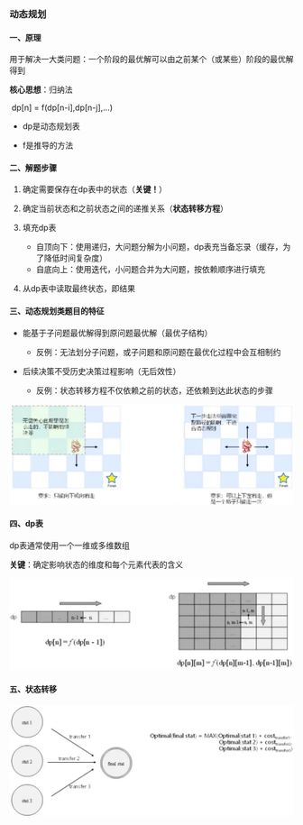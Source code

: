 ### 动态规划
#### 一、原理
用于解决一大类问题：一个阶段的最优解可以由之前某个（或某些）阶段的最优解得到

**核心思想**：归纳法

​							dp[n] = f(dp[n-i],dp[n-j],...)

* dp是动态规划表

* f是推导的方法

#### 二、解题步骤
1. 确定需要保存在dp表中的状态（**关键！**）
2. 确定当前状态和之前状态之间的递推关系（**状态转移方程**）
3. 填充dp表
   * 自顶向下：使用递归，大问题分解为小问题，dp表充当备忘录（缓存，为了降低时间复杂度）
   * 自底向上：使用迭代，小问题合并为大问题，按依赖顺序进行填充

4. 从dp表中读取最终状态，即结果

#### 三、动态规划类题目的特征

* 能基于子问题最优解得到原问题最优解（最优子结构）

	* 反例：无法划分子问题，或子问题和原问题在最优化过程中会互相制约

* 后续决策不受历史决策过程影响（无后效性）
	* 反例：状态转移方程不仅依赖之前的状态，还依赖到达此状态的步骤

![](../image/dp_fail.png)

#### 四、dp表

dp表通常使用一个一维或多维数组

**关键**：确定影响状态的维度和每个元素代表的含义

![](../image/dp_definition.png)

#### 五、状态转移

![](../image/dp_func.png)